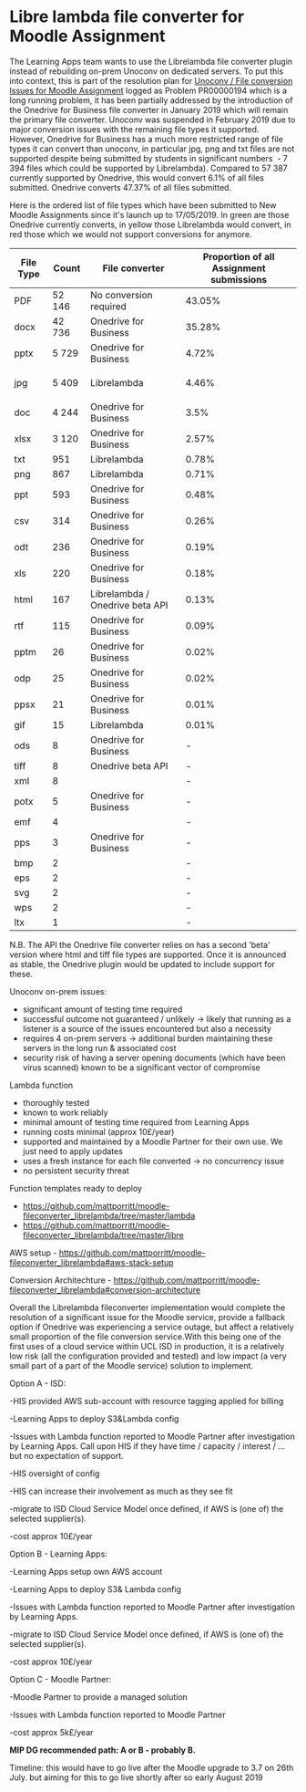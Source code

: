 # Libre lambda file converter for Moodle Assignment

The Learning Apps team wants to use the Librelambda file converter plugin instead of rebuilding on-prem Unoconv on dedicated servers. To put this into context, this is part of the resolution plan for [Unoconv / File conversion Issues for Moodle Assignment](Unoconv_File_conversion_Issues_for_Moodle_Assignment) logged as Problem PR00000194 which is a long running problem, it has been partially addressed by the introduction of the Onedrive for Business file converter in January 2019 which will remain the primary file converter. Unoconv was suspended in February 2019 due to major conversion issues with the remaining file types it supported. However, Onedrive for Business has a much more restricted range of file types it can convert than unoconv, in particular jpg, png and txt files are not supported despite being submitted by students in significant numbers  - 7 394 files which could be supported by Librelambda). Compared to 57 387 currently supported by Onedrive, this would convert 6.1% of all files submitted. Onedrive converts 47.37% of all files submitted.

Here is the ordered list of file types which have been submitted to New Moodle Assignments since it's launch up to 17/05/2019. In green are those Onedrive currently converts, in yellow those Librelambda would convert, in red those which we would not support conversions for anymore.

<table>
<thead>
<tr class="header">
<th>File Type</th>
<th>Count</th>
<th>File converter</th>
<th>Proportion of all Assignment submissions</th>
</tr>
</thead>
<tbody>
<tr class="odd">
<td>PDF</td>
<td>52 146</td>
<td>No conversion required</td>
<td>43.05%</td>
</tr>
<tr class="even">
<td>docx</td>
<td>42 736</td>
<td>Onedrive for Business</td>
<td>35.28%</td>
</tr>
<tr class="odd">
<td>pptx</td>
<td>5 729</td>
<td>Onedrive for Business</td>
<td>4.72%</td>
</tr>
<tr class="even">
<td>jpg</td>
<td><p>5 409</p></td>
<td>Librelambda</td>
<td>4.46%</td>
</tr>
<tr class="odd">
<td>doc</td>
<td>4 244</td>
<td>Onedrive for Business</td>
<td>3.5%</td>
</tr>
<tr class="even">
<td>xlsx</td>
<td>3 120</td>
<td>Onedrive for Business</td>
<td>2.57%</td>
</tr>
<tr class="odd">
<td>txt</td>
<td>951</td>
<td>Librelambda</td>
<td>0.78%</td>
</tr>
<tr class="even">
<td>png</td>
<td>867</td>
<td>Librelambda</td>
<td>0.71%</td>
</tr>
<tr class="odd">
<td>ppt</td>
<td>593</td>
<td>Onedrive for Business</td>
<td>0.48%</td>
</tr>
<tr class="even">
<td>csv</td>
<td>314</td>
<td>Onedrive for Business</td>
<td>0.26%</td>
</tr>
<tr class="odd">
<td>odt</td>
<td>236</td>
<td>Onedrive for Business</td>
<td>0.19%</td>
</tr>
<tr class="even">
<td>xls</td>
<td>220</td>
<td>Onedrive for Business</td>
<td>0.18%</td>
</tr>
<tr class="odd">
<td>html</td>
<td>167</td>
<td>Librelambda / Onedrive beta API</td>
<td>0.13%</td>
</tr>
<tr class="even">
<td>rtf</td>
<td>115</td>
<td>Onedrive for Business</td>
<td>0.09%</td>
</tr>
<tr class="odd">
<td>pptm</td>
<td>26</td>
<td>Onedrive for Business</td>
<td>0.02%</td>
</tr>
<tr class="even">
<td>odp</td>
<td>25</td>
<td>Onedrive for Business</td>
<td>0.02%</td>
</tr>
<tr class="odd">
<td>ppsx</td>
<td>21</td>
<td>Onedrive for Business</td>
<td>0.01%</td>
</tr>
<tr class="even">
<td>gif</td>
<td>15</td>
<td>Librelambda</td>
<td>0.01%</td>
</tr>
<tr class="odd">
<td>ods</td>
<td>8</td>
<td>Onedrive for Business</td>
<td>-</td>
</tr>
<tr class="even">
<td>tiff</td>
<td>8</td>
<td>Onedrive beta API</td>
<td>-</td>
</tr>
<tr class="odd">
<td>xml</td>
<td>8</td>
<td><br />
</td>
<td>-</td>
</tr>
<tr class="even">
<td>potx</td>
<td>5</td>
<td>Onedrive for Business</td>
<td>-</td>
</tr>
<tr class="odd">
<td>emf</td>
<td>4</td>
<td><br />
</td>
<td>-</td>
</tr>
<tr class="even">
<td>pps</td>
<td>3</td>
<td>Onedrive for Business</td>
<td>-</td>
</tr>
<tr class="odd">
<td>bmp</td>
<td>2</td>
<td><br />
</td>
<td>-</td>
</tr>
<tr class="even">
<td>eps</td>
<td>2</td>
<td><br />
</td>
<td>-</td>
</tr>
<tr class="odd">
<td>svg</td>
<td>2</td>
<td><br />
</td>
<td>-</td>
</tr>
<tr class="even">
<td>wps</td>
<td>2</td>
<td><br />
</td>
<td>-</td>
</tr>
<tr class="odd">
<td>ltx</td>
<td>1</td>
<td><br />
</td>
<td>-</td>
</tr>
</tbody>
</table>

N.B. The API the Onedrive file converter relies on has a second 'beta' version where html and tiff file types are supported. Once it is announced as stable, the Onedrive plugin would be updated to include support for these.

Unoconv on-prem issues:

-   significant amount of testing time required
-   successful outcome not guaranteed / unlikely -&gt; likely that running as a listener is a source of the issues encountered but also a necessity
-   requires 4 on-prem servers -&gt; additional burden maintaining these servers in the long run & associated cost
-   security risk of having a server opening documents (which have been virus scanned) known to be a significant vector of compromise 

Lambda function

-   thoroughly tested
-   known to work reliably
-   minimal amount of testing time required from Learning Apps
-   running costs minimal (approx 10£/year)
-   supported and maintained by a Moodle Partner for their own use. We just need to apply updates
-   uses a fresh instance for each file converted -&gt; no concurrency issue
-   no persistent security threat

Function templates ready to deploy

-   <https://github.com/mattporritt/moodle-fileconverter_librelambda/tree/master/lambda>
-   <https://github.com/mattporritt/moodle-fileconverter_librelambda/tree/master/libre>

AWS setup - <https://github.com/mattporritt/moodle-fileconverter_librelambda#aws-stack-setup>

Conversion Architechture - <https://github.com/mattporritt/moodle-fileconverter_librelambda#conversion-architecture>

Overall the Librelambda fileconverter implementation would complete the resolution of a significant issue for the Moodle service, provide a fallback option if Onedrive was experiencing a service outage, but affect a relatively small proportion of the file conversion service.With this being one of the first uses of a cloud service within UCL ISD in production, it is a relatively low risk (all the configuration provided and tested) and low impact (a very small part of a part of the Moodle service) solution to implement.

Option A - ISD:

-HIS provided AWS sub-account with resource tagging applied for billing 

-Learning Apps to deploy S3&Lambda config 

-Issues with Lambda function reported to Moodle Partner after investigation by Learning Apps. Call upon HIS if they have time / capacity / interest / ... but no expectation of support.

-HIS oversight of config 

-HIS can increase their involvement as much as they see fit

-migrate to ISD Cloud Service Model once defined, if AWS is (one of) the selected supplier(s).

-cost approx 10£/year

Option B - Learning Apps:

-Learning Apps setup own AWS account

-Learning Apps to deploy S3& Lambda config 

-Issues with Lambda function reported to Moodle Partner after investigation by Learning Apps.

-migrate to ISD Cloud Service Model once defined, if AWS is (one of) the selected supplier(s).

-cost approx 10£/year

Option C - Moodle Partner:

-Moodle Partner to provide a managed solution

-Issues with Lambda function reported to Moodle Partner

-cost approx 5k£/year

**MIP DG recommended path: A or B - probably B.**

Timeline: this would have to go live after the Moodle upgrade to 3.7 on 26th July. but aiming for this to go live shortly after so early August 2019


